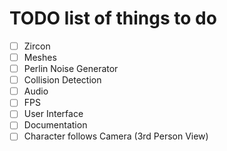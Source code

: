 # TODO list of things to do

- [ ] Zircon
- [ ] Meshes
- [ ] Perlin Noise Generator
- [ ] Collision Detection
- [ ] Audio
- [ ] FPS
- [ ] User Interface
- [ ] Documentation
- [ ] Character follows Camera (3rd Person View)

